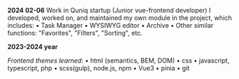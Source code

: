 **2024 02-06**
Work in Quniq startup (Junior vue-frontend developer)
I developed, worked on, and maintained my own module in the project, which includes:
• Task Manager
• WYSIWYG editor
• Archive
• Other similar functions: "Favorites", "Filters", "Sorting", etc.

**2023-2024 year**

*Frontend themes learned:*
• html (semantics, BEM, DOM)
• css
• javascript, typescript, php
• scss(gulp), node.js, npm
• Vue3
• pinia
• git
